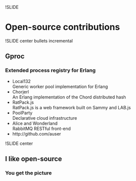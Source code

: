 !SLIDE

# Open-source contributions #

!SLIDE center bullets incremental
<h2><span class="green">Gproc</span></h2><h3>Extended process registry for Erlang</h3>
<ul>
	<li class="smaller"><span class="green">Local132</span><br />Generic worker pool implementation for Erlang</li>
	<li class="smaller"><span class="green">Chorjerl</span><br />An Erlang implementation of the Chord distributed hash</li>
	<li class="smaller"><span class="green">RatPack.js</span><br />RatPack.js is a web framework built on Sammy and LAB.js</li>
	<li class="smaller"><span class="green">PoolParty</span><br />Declarative cloud infrastructure</li>
	<li class="smaller"><span class="green">Alice and Wonderland</span><br />RabbitMQ RESTful front-end</li>
	<li class="smaller"><span class="green">http://github.com/auser</span></li>
</ul>

!SLIDE center

## I like open-source ##

<h3><span class="grey">You get the picture</span></h3>